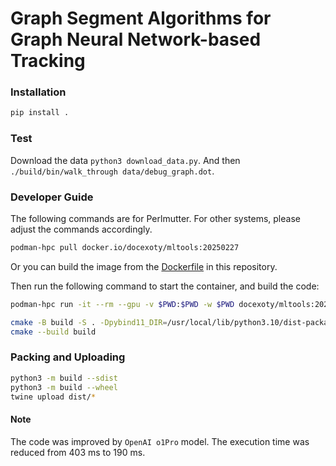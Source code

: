 # Graph Segment Algorithms for Graph Neural Network-based Tracking

### Installation
```bash
pip install .
```

### Test
Download the data `python3 download_data.py`. And then `./build/bin/walk_through data/debug_graph.dot`.


### Developer Guide
The following commands are for Perlmutter. 
For other systems, please adjust the commands accordingly.
```bash
podman-hpc pull docker.io/docexoty/mltools:20250227
```
Or you can build the image from the [Dockerfile](Dockerfile) in this repository.

Then run the following command to start the container,
and build the code:
```bash
podman-hpc run -it --rm --gpu -v $PWD:$PWD -w $PWD docexoty/mltools:20250227 bash
```
```bash
cmake -B build -S . -Dpybind11_DIR=/usr/local/lib/python3.10/dist-packages/pybind11/share/cmake/pybind11 -DCMAKE_BUILD_TYPE=DEBUG
cmake --build build
```

### Packing and Uploading
```bash
python3 -m build --sdist
python3 -m build --wheel
twine upload dist/*
```
#### Note
The code was improved by `OpenAI o1Pro` model. The execution time was reduced from 403 ms to 190 ms.

